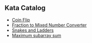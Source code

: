 ## Kata Catalog
- [Coin Flip](./coin-flip)
- [Fraction to Mixed Number Converter](./fraction-to-mixed-num)
- [Snakes and Ladders](./snakes-and-ladders)
- [Maximum subarray sum](./maximum-subarray-sum)